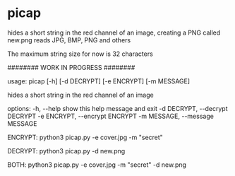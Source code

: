 # picap
hides a short string in the red channel of an image, creating a PNG called new.png
reads JPG, BMP, PNG and others

The maximum string size for now is 32 characters

######## WORK IN PROGRESS ########

usage: picap [-h] [-d DECRYPT] [-e ENCRYPT] [-m MESSAGE]

hides a short string in the red channel of an image

options:
  -h, --help            show this help message and exit
  -d DECRYPT, --decrypt DECRYPT
  -e ENCRYPT, --encrypt ENCRYPT
  -m MESSAGE, --message MESSAGE

ENCRYPT: python3 picap.py -e cover.jpg -m "secret"

DECRYPT: python3 picap.py -d new.png

BOTH: python3 picap.py -e cover.jpg -m "secret" -d new.png
